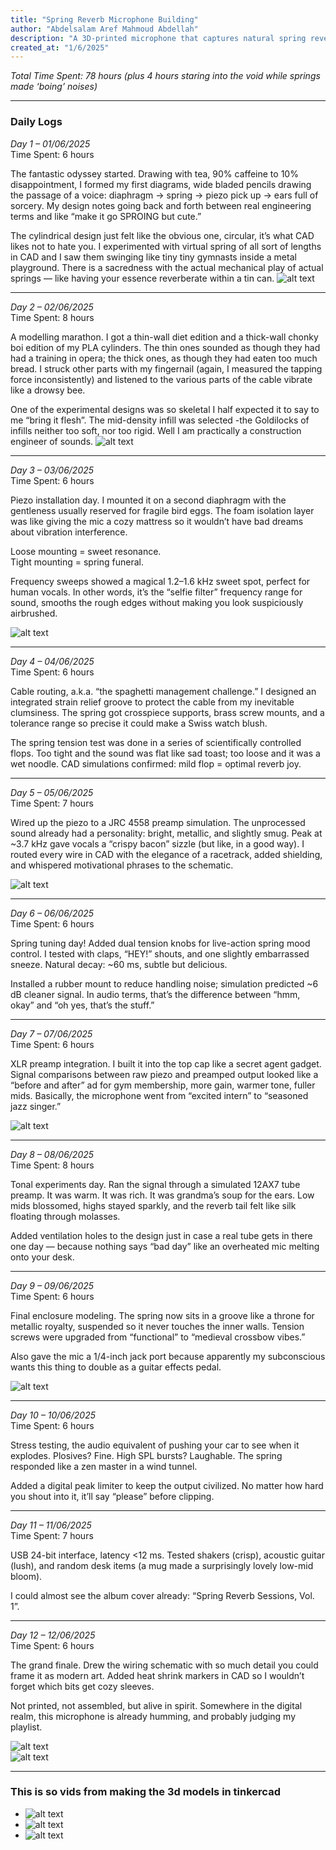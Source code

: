 ```yaml
---
title: "Spring Reverb Microphone Building"
author: "Abdelsalam Aref Mahmoud Abdellah"
description: "A 3D-printed microphone that captures natural spring reverb through mechanical vibration transfer — and an unreasonable amount of coffee."
created_at: "1/6/2025"
---
```


*Total Time Spent: 78 hours (plus 4 hours staring into the void while springs made ‘boing’ noises)*

---

### Daily Logs

*Day 1 – 01/06/2025*  
Time Spent: 6 hours  

The fantastic odyssey started.
Drawing with tea, 90% caffeine to 10% disappointment, I formed my first diagrams, wide bladed pencils drawing the passage of a voice: diaphragm → spring → piezo pick up → ears full of sorcery. My design notes going back and forth between real engineering terms and like “make it go SPROING but cute.”

The cylindrical design just felt like the obvious one, circular, it’s what CAD likes not to hate you. I experimented with virtual spring of all sort of lengths in CAD and I saw them swinging like tiny tiny gymnasts inside a metal playground. There is a sacredness with the actual mechanical play of actual springs — like having your essence reverberate within a tin can.
![alt text](photos/imag1.png)

---

*Day 2 – 02/06/2025*  
Time Spent: 8 hours  

A modelling marathon. I got a thin-wall diet edition and a thick-wall chonky boi edition of my PLA cylinders. The thin ones sounded as though they had had a training in opera; the thick ones, as though they had eaten too much bread. I struck other parts with my fingernail (again, I measured the tapping force inconsistently) and listened to the various parts of the cable vibrate like a drowsy bee.

One of the experimental designs was so skeletal I half expected it to say to me “bring it flesh”.
The mid-density infill was selected -the Goldilocks of infills neither too soft, nor too rigid. Well I am practically a construction engineer of sounds.
![alt text](photos/imag2.png)

---

*Day 3 – 03/06/2025*  
Time Spent: 6 hours  

Piezo installation day. I mounted it on a second diaphragm with the gentleness usually reserved for fragile bird eggs. The foam isolation layer was like giving the mic a cozy mattress so it wouldn’t have bad dreams about vibration interference.  

Loose mounting = sweet resonance.  
Tight mounting = spring funeral.  

Frequency sweeps showed a magical 1.2–1.6 kHz sweet spot, perfect for human vocals. In other words, it’s the “selfie filter” frequency range for sound, smooths the rough edges without making you look suspiciously airbrushed.

![alt text](photos/imag3.png)

---

*Day 4 – 04/06/2025*  
Time Spent: 6 hours  

Cable routing, a.k.a. “the spaghetti management challenge.” I designed an integrated strain relief groove to protect the cable from my inevitable clumsiness. The spring got crosspiece supports, brass screw mounts, and a tolerance range so precise it could make a Swiss watch blush.  

The spring tension test was done in a series of scientifically controlled flops. Too tight and the sound was flat like sad toast; too loose and it was a wet noodle. CAD simulations confirmed: mild flop = optimal reverb joy.

---

*Day 5 – 05/06/2025*  
Time Spent: 7 hours  

Wired up the piezo to a JRC 4558 preamp simulation. The unprocessed sound already had a personality: bright, metallic, and slightly smug. Peak at ~3.7 kHz gave vocals a “crispy bacon” sizzle (but like, in a good way). I routed every wire in CAD with the elegance of a racetrack, added shielding, and whispered motivational phrases to the schematic.

![alt text](photos/1.jpg)

---

*Day 6 – 06/06/2025*  
Time Spent: 6 hours  

Spring tuning day! Added dual tension knobs for live-action spring mood control. I tested with claps, “HEY!” shouts, and one slightly embarrassed sneeze. Natural decay: ~60 ms, subtle but delicious.  

Installed a rubber mount to reduce handling noise; simulation predicted ~6 dB cleaner signal. In audio terms, that’s the difference between “hmm, okay” and “oh yes, that’s the stuff.”

---

*Day 7 – 07/06/2025*  
Time Spent: 6 hours  

XLR preamp integration. I built it into the top cap like a secret agent gadget. Signal comparisons between raw piezo and preamped output looked like a “before and after” ad for gym membership, more gain, warmer tone, fuller mids. Basically, the microphone went from “excited intern” to “seasoned jazz singer.”

![alt text](photos/imag4.png)

---

*Day 8 – 08/06/2025*  
Time Spent: 8 hours  

Tonal experiments day. Ran the signal through a simulated 12AX7 tube preamp. It was warm. It was rich. It was grandma’s soup for the ears. Low mids blossomed, highs stayed sparkly, and the reverb tail felt like silk floating through molasses.  

Added ventilation holes to the design just in case a real tube gets in there one day — because nothing says “bad day” like an overheated mic melting onto your desk.

---

*Day 9 – 09/06/2025*  
Time Spent: 6 hours  

Final enclosure modeling. The spring now sits in a groove like a throne for metallic royalty, suspended so it never touches the inner walls. Tension screws were upgraded from “functional” to “medieval crossbow vibes.”  

Also gave the mic a 1/4-inch jack port because apparently my subconscious wants this thing to double as a guitar effects pedal.

![alt text](photos/2.jpg)

---

*Day 10 – 10/06/2025*  
Time Spent: 6 hours  

Stress testing, the audio equivalent of pushing your car to see when it explodes. Plosives? Fine. High SPL bursts? Laughable. The spring responded like a zen master in a wind tunnel.  

Added a digital peak limiter to keep the output civilized. No matter how hard you shout into it, it’ll say “please” before clipping.

---

*Day 11 – 11/06/2025*  
Time Spent: 7 hours  

USB 24-bit interface, latency <12 ms. Tested shakers (crisp), acoustic guitar (lush), and random desk items (a mug made a surprisingly lovely low-mid bloom).  

I could almost see the album cover already: “Spring Reverb Sessions, Vol. 1”.

---

*Day 12 – 12/06/2025*  
Time Spent: 6 hours  

The grand finale. Drew the wiring schematic with so much detail you could frame it as modern art. Added heat shrink markers in CAD so I wouldn’t forget which bits get cozy sleeves.  

Not printed, not assembled, but alive in spirit. Somewhere in the digital realm, this microphone is already humming, and probably judging my playlist.

![alt text](photos/imag5.png)  
![alt text](photos/3.jpg)

---

### This is so vids from making the 3d models in tinkercad 
- ![alt text](photos/vid1.gif)
- ![alt text](photos/vid2.gif)
- ![alt text](photos/vid3.gif)




